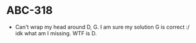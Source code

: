 # ABC-318

* Can't wrap my head around D, G. I am sure my solution G is correct :/ idk what am I missing. WTF is D.
